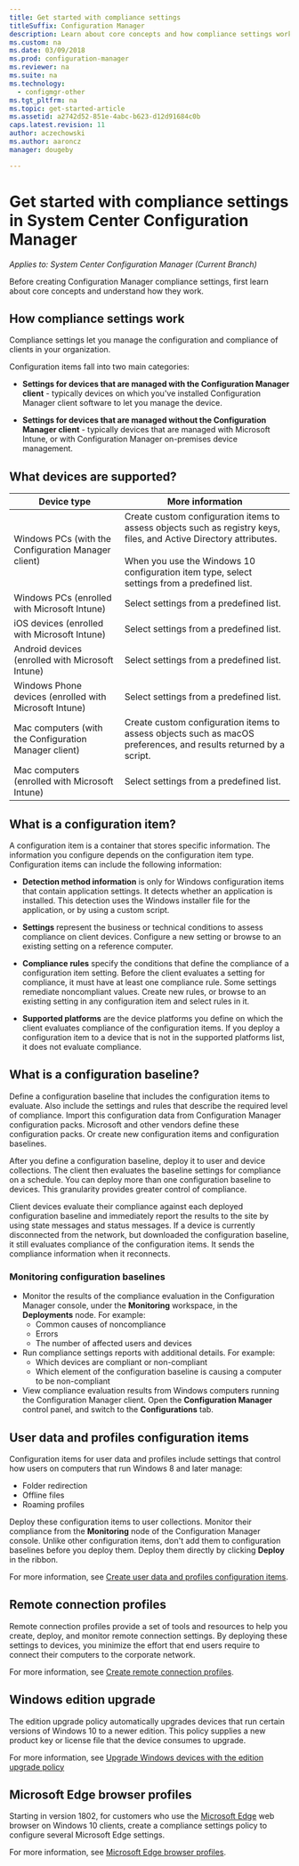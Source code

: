 ```yaml
---
title: Get started with compliance settings
titleSuffix: Configuration Manager
description: Learn about core concepts and how compliance settings work 
ms.custom: na
ms.date: 03/09/2018
ms.prod: configuration-manager
ms.reviewer: na
ms.suite: na
ms.technology:
  - configmgr-other
ms.tgt_pltfrm: na
ms.topic: get-started-article
ms.assetid: a2742d52-851e-4abc-b623-d12d91684c0b
caps.latest.revision: 11
author: aczechowski
ms.author: aaroncz
manager: dougeby

---
```

# Get started with compliance settings in System Center Configuration Manager

*Applies to: System Center Configuration Manager (Current Branch)*

Before creating Configuration Manager compliance settings, first learn about core concepts and understand how they work.  



## How compliance settings work  
 Compliance settings let you manage the configuration and compliance of clients in your organization.  

 Configuration items fall into two main categories:  

-   **Settings for devices that are managed with the Configuration Manager client** - typically devices on which you've installed Configuration Manager client software to let you manage the device.  

-   **Settings for devices that are managed without the Configuration Manager client** - typically devices that are managed with Microsoft Intune, or with Configuration Manager on-premises device management.  



## What devices are supported?  

| Device type | More information |  
|------------|----------------------|  
| Windows PCs (with the Configuration Manager client) | Create custom configuration items to assess objects such as registry keys, files, and Active Directory attributes.<br /><br /> When you use the Windows 10 configuration item type, select settings from a predefined list. |  
| Windows PCs (enrolled with Microsoft Intune) | Select settings from a predefined list. |  
| iOS devices (enrolled with Microsoft Intune) | Select settings from a predefined list. |  
| Android devices (enrolled with Microsoft Intune) | Select settings from a predefined list. |  
| Windows Phone devices (enrolled with Microsoft Intune) | Select settings from a predefined list. |  
| Mac computers (with the Configuration Manager client) | Create custom configuration items to assess objects such as macOS preferences, and results returned by a script. |  
| Mac computers (enrolled with Microsoft Intune) | Select settings from a predefined list. |  



## What is a configuration item?  
 A configuration item is a container that stores specific information. The information you configure depends on the configuration item type. Configuration items can include the following information:

-   **Detection method information** is only for Windows configuration items that contain application settings. It detects whether an application is installed. This detection uses the Windows installer file for the application, or by using a custom script.  

-   **Settings** represent the business or technical conditions to assess compliance on client devices. Configure a new setting or browse to an existing setting on a reference computer.  

-   **Compliance rules** specify the conditions that define the compliance of a configuration item setting. Before the client evaluates a setting for compliance, it must have at least one compliance rule. Some settings remediate noncompliant values. Create new rules, or browse to an existing setting in any configuration item and select rules in it.  

-   **Supported platforms** are the device platforms you define on which the client evaluates compliance of the configuration items. If you deploy a configuration item to a device that is not in the supported platforms list, it does not evaluate compliance.  



## What is a configuration baseline?  
 Define a configuration baseline that includes the configuration items to evaluate. Also include the settings and rules that describe the required level of compliance. Import this configuration data from Configuration Manager configuration packs. Microsoft and other vendors define these configuration packs. Or create new configuration items and configuration baselines.  

 After you define a configuration baseline, deploy it to user and device collections. The client then evaluates the baseline settings for compliance on a schedule. You can deploy more than one configuration baseline to devices. This granularity provides greater control of compliance. 

 Client devices evaluate their compliance against each deployed configuration baseline and immediately report the results to the site by using state messages and status messages. If a device is currently disconnected from the network, but downloaded the configuration baseline, it still evaluates compliance of the configuration items. It sends the compliance information when it reconnects.  

### Monitoring configuration baselines
- Monitor the results of the compliance evaluation in the Configuration Manager console, under the **Monitoring** workspace, in the **Deployments** node. For example:
    - Common causes of noncompliance
    - Errors
    - The number of affected users and devices
- Run compliance settings reports with additional details. For example:
    - Which devices are compliant or non-compliant
    - Which element of the configuration baseline is causing a computer to be non-compliant
- View compliance evaluation results from Windows computers running the Configuration Manager client. Open the **Configuration Manager** control panel, and switch to the **Configurations** tab.  



## User data and profiles configuration items  
 Configuration items for user data and profiles include settings that control how users on computers that run Windows 8 and later manage:  
   - Folder redirection
   - Offline files
   - Roaming profiles  

Deploy these configuration items to user collections. Monitor their compliance from the **Monitoring** node of the Configuration Manager console. Unlike other configuration items, don't add them to configuration baselines before you deploy them. Deploy them directly by clicking **Deploy** in the ribbon.  

 For more information, see [Create user data and profiles configuration items](/sccm/compliance/deploy-use/create-user-data-and-profiles-configuration-items).  



## Remote connection profiles  
 Remote connection profiles provide a set of tools and resources to help you create, deploy, and monitor remote connection settings. By deploying these settings to devices, you minimize the effort that end users require to connect their computers to the corporate network.  

For more information, see [Create remote connection profiles](/sccm/compliance/deploy-use/create-remote-connection-profiles).  



## Windows edition upgrade
The edition upgrade policy automatically upgrades devices that run certain versions of Windows 10 to a newer edition. This policy supplies a new product key or license file that the device consumes to upgrade.

For more information, see [Upgrade Windows devices with the edition upgrade policy](/sccm/compliance/deploy-use/upgrade-windows-version)



## Microsoft Edge browser profiles
<!-- 1357310 -->
Starting in version 1802, for customers who use the [Microsoft Edge](https://technet.microsoft.com/microsoft-edge/bb265256) web browser on Windows 10 clients, create a compliance settings policy to configure several Microsoft Edge settings. 

For more information, see [Microsoft Edge browser profiles](/sccm/compliance/deploy-use/browser-profiles).

